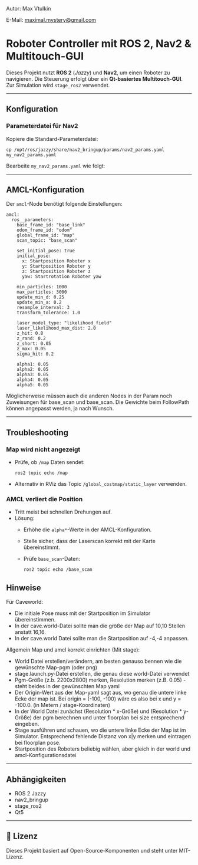 Autor: Max Vtulkin

E-Mail:  maximal.mystery@gmail.com    

# Roboter Controller mit ROS 2, Nav2 & Multitouch-GUI

Dieses Projekt nutzt **ROS 2** (*Jazzy*) und **Nav2**, um einen Roboter zu navigieren. Die Steuerung erfolgt über ein **Qt-basiertes Multitouch-GUI**. Zur Simulation wird `stage_ros2` verwendet.

---

## Konfiguration

### Parameterdatei für Nav2

Kopiere die Standard-Parameterdatei:

    cp /opt/ros/jazzy/share/nav2_bringup/params/nav2_params.yaml my_nav2_params.yaml

Bearbeite `my_nav2_params.yaml` wie folgt:

---

## AMCL-Konfiguration

Der `amcl`-Node benötigt folgende Einstellungen:

    amcl:
      ros__parameters:
        base_frame_id: "base_link"
        odom_frame_id: "odom"
        global_frame_id: "map"
        scan_topic: "base_scan"

        set_initial_pose: true
        initial_pose:
          x: Startposition Roboter x
          y: Startposition Roboter y
          z: Startposition Roboter z
          yaw: Startrotation Roboter yaw

        min_particles: 1000
        max_particles: 3000
        update_min_d: 0.25
        update_min_a: 0.2
        resample_interval: 3
        transform_tolerance: 1.0

        laser_model_type: "likelihood_field"
        laser_likelihood_max_dist: 2.0
        z_hit: 0.8
        z_rand: 0.2
        z_short: 0.05
        z_max: 0.05
        sigma_hit: 0.2

        alpha1: 0.05
        alpha2: 0.05
        alpha3: 0.05
        alpha4: 0.05
        alpha5: 0.05

Möglicherweise müssen auch die anderen Nodes in der Param noch Zuweisungen für base\_scan und base\_scan.
Die Gewichte beim FollowPath können angepasst werden, ja nach Wunsch.

---

## Troubleshooting

### Map wird nicht angezeigt

- Prüfe, ob `/map` Daten sendet:

      ros2 topic echo /map

- Alternativ in RViz das Topic `/global_costmap/static_layer` verwenden.

### AMCL verliert die Position

- Tritt meist bei schnellen Drehungen auf.
- Lösung:
  - Erhöhe die `alpha*`-Werte in der AMCL-Konfiguration.
  - Stelle sicher, dass der Laserscan korrekt mit der Karte übereinstimmt.
  - Prüfe `base_scan`-Daten:

        ros2 topic echo /base_scan

## Hinweise

Für Caveworld:
- Die initiale Pose muss mit der Startposition im Simulator übereinstimmen.
- In der cave.world-Datei sollte man die größe der Map auf 10,10 Stellen anstatt 16,16.
- In der cave.world Datei sollte man die Startposition auf -4,-4 anpassen.

Allgemein Map und amcl korrekt einrichten (Mit stage):
- World Datei erstellen/verändern, am besten genauso bennen wie die gewünschte Map-pgm (oder png)
- stage.launch.py-Datei erstellen, die genau diese world-Datei verwendet
- Pgm-Größe (z.b. 2200x2800) merken, Resolution merken (z.B. 0.05) - steht beides in der gewünschten Map yaml
- Der Origin-Wert aus der Map-yaml sagt aus, wo genau die untere linke Ecke der map ist. Bei origin = (-100, -100) wäre
  es also bei x und y = -100.0. (in Metern / stage-Koordinaten)
- In der World Datei zunächst (Resolution * x-Größe) und (Resolution * y-Größe) der pgm berechnen und unter floorplan bei size
  entsprechend eingeben.
- Stage ausführen und schauen, wo die untere linke Ecke der Map ist im Simulator. Entsprechend fehlende Distanz von x|y merken
  und eintragen bei floorplan pose.
- Startposition des Roboters beliebig wählen, aber gleich in der world und amcl-Konfigurationsdatei
---

## Abhängigkeiten

- ROS 2 Jazzy
- nav2_bringup
- stage_ros2
- Qt5 

---
## 📁 Lizenz

Dieses Projekt basiert auf Open-Source-Komponenten und steht unter MIT-Lizenz.

